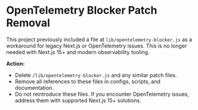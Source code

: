 # OpenTelemetry Blocker Patch Removal

This project previously included a file at `lib/opentelemetry-blocker.js` as a workaround for legacy Next.js or OpenTelemetry issues. This is no longer needed with Next.js 15+ and modern observability tooling.

**Action:**
- Delete `/lib/opentelemetry-blocker.js` and any similar patch files.
- Remove all references to these files in configs, scripts, and documentation.
- Do not reintroduce these files. If you encounter OpenTelemetry issues, address them with supported Next.js 15+ solutions.

